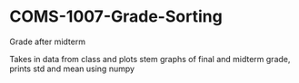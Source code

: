 # COMS-1007-Grade-Sorting
Grade after midterm


Takes in data from class and plots stem graphs of final and midterm grade, prints std and mean using numpy

